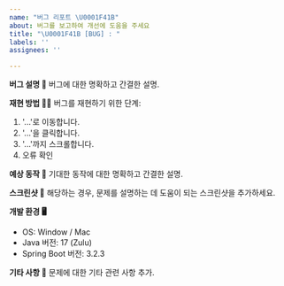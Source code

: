 ```yaml
---
name: "버그 리포트 \U0001F41B"
about: 버그를 보고하여 개선에 도움을 주세요
title: "\U0001F41B [BUG] : "
labels: ''
assignees: ''

---
```


**버그 설명 🐞**
버그에 대한 명확하고 간결한 설명.

**재현 방법 🚶‍♂️**
버그를 재현하기 위한 단계:
1. '...'로 이동합니다.
2. '...'을 클릭합니다.
3. '...'까지 스크롤합니다.
4. 오류 확인

**예상 동작 🎯**
기대한 동작에 대한 명확하고 간결한 설명.

**스크린샷 📸**
해당하는 경우, 문제를 설명하는 데 도움이 되는 스크린샷을 추가하세요.

**개발 환경 🖥️**
 - OS: Window / Mac
 - Java 버전: 17 (Zulu)
 - Spring Boot 버전: 3.2.3

**기타 사항 📝**
문제에 대한 기타 관련 사항 추가.
